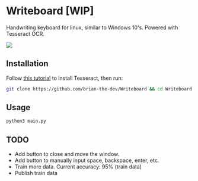 # Writeboard [WIP]
Handwriting keyboard for linux, similar to Windows 10's. Powered with Tesseract OCR.

![](https://i.ibb.co/QFd0FXZ/Writeboard.gif)

## Installation
Follow [this tutorial](https://tesseract-ocr.github.io/tessdoc/Installation.html) to install Tesseract, then run:
```bash
git clone https://github.com/brian-the-dev/Writeboard && cd Writeboard && pip install requirements.txt
```

## Usage
```bash
python3 main.py
```

## TODO
- Add button to close and move the window.
- Add button to manually input space, backspace, enter, etc.
- Train more data. Current accuracy: 95% (train data)
- Publish train data
